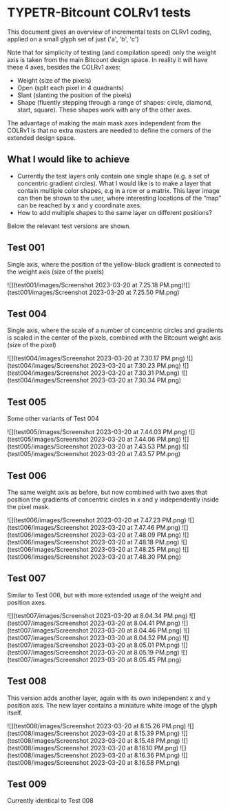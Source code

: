 # TYPETR-Bitcount COLRv1 tests

This document gives an overview of incremental tests on CLRv1 coding, applied on a small glyph set of just ('a', 'b', 'c')

Note that for simplicity of testing (and compilation speed) only the weight axis is taken from the main Bitcount design space. In reality it will have these 4 axes, besides the COLRv1 axes:

* Weight (size of the pixels)
* Open (split each pixel in 4 quadrants)
* Slant (slanting the position of the pixels)
* Shape (fluently stepping through a range of shapes: circle, diamond, start, square). These shapes work with any of the other axes.

The advantage of making the main mask axes independent from the COLRv1 is that no extra masters are needed to define the corners of the extended design space.

## What I would like to achieve

* Currently the test layers only contain one single shape (e.g. a set of concentric gradient circles). What I would like is to make a layer that contain multiple color shapes, e.g in a row or a matrix. This layer image can then be shown to the user, where interesting locations of the “map” can be reached by x and y coordinate axes. 
* How to add multiple shapes to the same layer on different positions?

Below the relevant test versions are shown.

## Test 001

Single axis, where the position of the yellow-black gradient is connected to the weight axis (size of the pixels)

![](test001/images/Screenshot 2023-03-20 at 7.25.18 PM.png)![](test001/images/Screenshot 2023-03-20 at 7.25.50 PM.png)

## Test 004

Single axis, where the scale of a number of concentric circles and gradients is scaled in the center of the pixels, combined with the Bitcount weight axis (size of the pixel)

![](test004/images/Screenshot 2023-03-20 at 7.30.17 PM.png)
![](test004/images/Screenshot 2023-03-20 at 7.30.23 PM.png)![](test004/images/Screenshot 2023-03-20 at 7.30.31 PM.png)![](test004/images/Screenshot 2023-03-20 at 7.30.34 PM.png)## Test 005

Some other variants of Test 004

![](test005/images/Screenshot 2023-03-20 at 7.44.03 PM.png)![](test005/images/Screenshot 2023-03-20 at 7.44.06 PM.png)![](test005/images/Screenshot 2023-03-20 at 7.43.53 PM.png)
![](test005/images/Screenshot 2023-03-20 at 7.43.57 PM.png)## Test 006

The same weight axis as before, but now combined with two axes that position the gradients of concentric circles in x and y independently inside the pixel mask. 

![](test006/images/Screenshot 2023-03-20 at 7.47.23 PM.png)
![](test006/images/Screenshot 2023-03-20 at 7.47.46 PM.png)![](test006/images/Screenshot 2023-03-20 at 7.48.09 PM.png)![](test006/images/Screenshot 2023-03-20 at 7.48.18 PM.png)![](test006/images/Screenshot 2023-03-20 at 7.48.25 PM.png)![](test006/images/Screenshot 2023-03-20 at 7.48.30 PM.png)## Test 007

Similar to Test 006, but with more extended usage of the weight and position axes.

![](test007/images/Screenshot 2023-03-20 at 8.04.34 PM.png)
![](test007/images/Screenshot 2023-03-20 at 8.04.41 PM.png)
![](test007/images/Screenshot 2023-03-20 at 8.04.46 PM.png)![](test007/images/Screenshot 2023-03-20 at 8.04.52 PM.png)![](test007/images/Screenshot 2023-03-20 at 8.05.01 PM.png)![](test007/images/Screenshot 2023-03-20 at 8.05.19 PM.png)![](test007/images/Screenshot 2023-03-20 at 8.05.45 PM.png)

## Test 008This version adds another layer, again with its own independent x and y position axis. The new layer contains a miniature white image of the glyph itself. 

![](test008/images/Screenshot 2023-03-20 at 8.15.26 PM.png)![](test008/images/Screenshot 2023-03-20 at 8.15.39 PM.png)![](test008/images/Screenshot 2023-03-20 at 8.15.48 PM.png)![](test008/images/Screenshot 2023-03-20 at 8.16.10 PM.png)![](test008/images/Screenshot 2023-03-20 at 8.16.36 PM.png)![](test008/images/Screenshot 2023-03-20 at 8.16.58 PM.png)

## Test 009

Currently identical to Test 008

